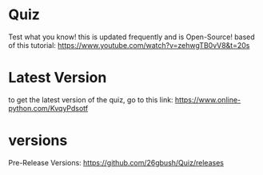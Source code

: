 # Quiz
Test what you know! this is updated frequently and is Open-Source! based of this tutorial: https://www.youtube.com/watch?v=zehwgTB0vV8&t=20s
# Latest Version
to get the latest version of the quiz, go to this link: https://www.online-python.com/KvqyPdsotf
# versions
Pre-Release Versions: https://github.com/26gbush/Quiz/releases
